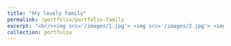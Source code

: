 ```yaml
---
title: "Ｍy lovely family"
permalink: /portfolio/portfolio-family
excerpt: "<br/><img src='/images/1.jpg'> <img src='/images/2.jpg'> <img src='/images/3.jpg'> <br/><img src='/images/4.jpg'> <img src='/images/5.jpg'> <img src='/images/6.jpg'> <br/><img src='/images/7.jpg'> <img src='/images/8.jpg'> <img src='/images/9.jpg'> <br/><img src='/images/10.jpg'> <img src='/images/11.jpg'> <img src='/images/12.jpg'>"
collection: portfolio
---
```


<!---
This is an item in your portfolio. It can be have images or nice text. If you name the file .md, it will be parsed as markdown. If you name the file .html, it will be parsed as HTML. 
--> 
